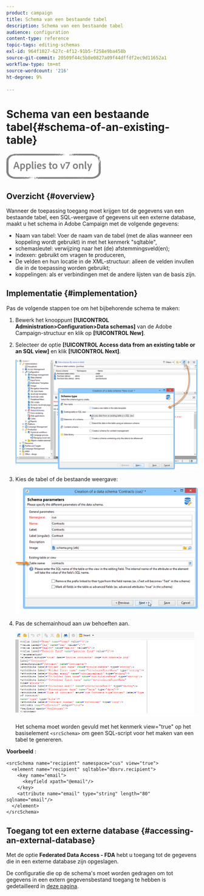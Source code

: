 ```yaml
---
product: campaign
title: Schema van een bestaande tabel
description: Schema van een bestaande tabel
audience: configuration
content-type: reference
topic-tags: editing-schemas
exl-id: 964f1027-627c-4f12-91b5-f258e9ba458b
source-git-commit: 20509f44c5b8e0827a09f44dffdf2ec9d11652a1
workflow-type: tm+mt
source-wordcount: '216'
ht-degree: 9%

---
```


# Schema van een bestaande tabel{#schema-of-an-existing-table}

![](../../assets/v7-only.svg)

## Overzicht {#overview}

Wanneer de toepassing toegang moet krijgen tot de gegevens van een bestaande tabel, een SQL-weergave of gegevens uit een externe database, maakt u het schema in Adobe Campaign met de volgende gegevens:

* Naam van tabel: Voer de naam van de tabel (met de alias wanneer een koppeling wordt gebruikt) in met het kenmerk &quot;sqltable&quot;,
* schemasleutel: verwijzing naar het (de) afstemmingsveld(en);
* indexen: gebruikt om vragen te produceren,
* De velden en hun locatie in de XML-structuur: alleen de velden invullen die in de toepassing worden gebruikt;
* koppelingen: als er verbindingen met de andere lijsten van de basis zijn.

## Implementatie {#implementation}

Pas de volgende stappen toe om het bijbehorende schema te maken:

1. Bewerk het knooppunt **[!UICONTROL Administration>Configuration>Data schemas]** van de Adobe Campaign-structuur en klik op **[!UICONTROL New]**.
1. Selecteer de optie **[!UICONTROL Access data from an existing table or an SQL view]** en klik **[!UICONTROL Next]**.

   ![](assets/s_ncs_configuration_extand_a_schema.png)

1. Kies de tabel of de bestaande weergave:

   ![](assets/s_ncs_configuration_select_table.png)

1. Pas de schemainhoud aan uw behoeften aan.

   ![](assets/s_ncs_configuration_view_create_schema.png)

   Het schema moet worden gevuld met het kenmerk view=&quot;true&quot; op het basiselement `<srcSchema>` om geen SQL-script voor het maken van een tabel te genereren.

**Voorbeeld** :

```
<srcSchema name="recipient" namespace="cus" view="true">
  <element name="recipient" sqltable="dbsrv.recipient">
    <key name="email">
      <keyfield xpath="@email"/>
    </key>   
    <attribute name="email" type="string" length="80" sqlname="email"/>
  </element>
</srcSchema>
```

## Toegang tot een externe database {#accessing-an-external-database}

Met de optie **Federated Data Access - FDA** hebt u toegang tot de gegevens die in een externe database zijn opgeslagen.

De configuratie die op de schema&#39;s moet worden gedragen om tot gegevens in een extern gegevensbestand toegang te hebben is gedetailleerd in [deze pagina](../../installation/using/creating-data-schema.md).
